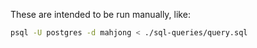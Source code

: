 These are intended to be run manually, like:

```bash
psql -U postgres -d mahjong < ./sql-queries/query.sql
```
